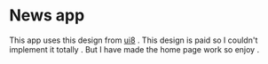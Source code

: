 # News app
This app uses this design from [ui8](https://bit.ly/2JTdQRZ) . This design is paid so I couldn't implement it totally . But I have made the home page work so enjoy .